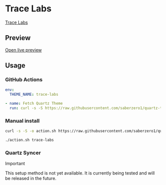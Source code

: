 # Trace Labs

[Trace Labs](https://github.com/tracelabs)

## Preview

[Open live preview](https://quartz-themes.github.io/trace-labs/)

## Usage

### GitHub Actions

```yaml
env:
  THEME_NAME: trace-labs
```

```yaml
- name: Fetch Quartz Theme
  run: curl -s -S https://raw.githubusercontent.com/saberzero1/quartz-themes/master/action.sh | bash -s -- $THEME_NAME
```

### Manual install

```bash
curl -s -S -o action.sh https://raw.githubusercontent.com/saberzero1/quartz-themes/master/action.sh

./action.sh trace-labs
```

### Quartz Syncer

> [!IMPORTANT]
> This setup method is not yet available. It is currently being tested and will be released in the future.
